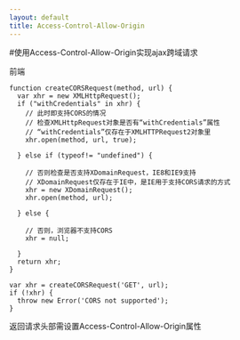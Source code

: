 ```yaml
---
layout: default
title: Access-Control-Allow-Origin 
---
```

#使用Access-Control-Allow-Origin实现ajax跨域请求

前端

	function createCORSRequest(method, url) {
	  var xhr = new XMLHttpRequest();
	  if ("withCredentials" in xhr) {
	    // 此时即支持CORS的情况
	    // 检查XMLHttpRequest对象是否有“withCredentials”属性
	    // “withCredentials”仅存在于XMLHTTPRequest2对象里
	    xhr.open(method, url, true);
	 
	  } else if (typeof!= "undefined") {
	 
	    // 否则检查是否支持XDomainRequest，IE8和IE9支持
	    // XDomainRequest仅存在于IE中，是IE用于支持CORS请求的方式
	    xhr = new XDomainRequest();
	    xhr.open(method, url);
	 
	  } else {
	 
	    // 否则，浏览器不支持CORS
	    xhr = null;
	 
	  }
	  return xhr;
	}
	 
	var xhr = createCORSRequest('GET', url);
	if (!xhr) {
	  throw new Error('CORS not supported');
	}

返回请求头部需设置Access-Control-Allow-Origin属性
